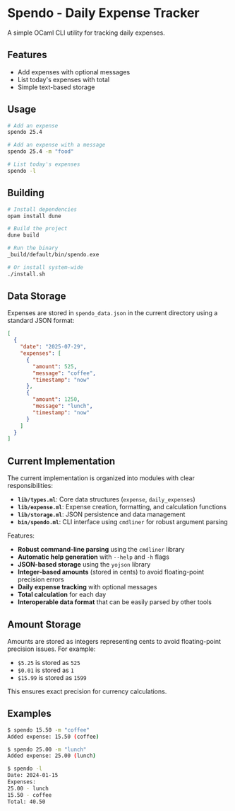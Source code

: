 # Spendo - Daily Expense Tracker

A simple OCaml CLI utility for tracking daily expenses.

## Features

- Add expenses with optional messages
- List today's expenses with total
- Simple text-based storage

## Usage

```bash
# Add an expense
spendo 25.4

# Add an expense with a message
spendo 25.4 -m "food"

# List today's expenses
spendo -l
```

## Building

```bash
# Install dependencies
opam install dune

# Build the project
dune build

# Run the binary
_build/default/bin/spendo.exe

# Or install system-wide
./install.sh
```

## Data Storage

Expenses are stored in `spendo_data.json` in the current directory using a standard JSON format:

```json
[
  {
    "date": "2025-07-29",
    "expenses": [
      {
        "amount": 525,
        "message": "coffee",
        "timestamp": "now"
      },
      {
        "amount": 1250,
        "message": "lunch",
        "timestamp": "now"
      }
    ]
  }
]
```

## Current Implementation

The current implementation is organized into modules with clear responsibilities:

- **`lib/types.ml`**: Core data structures (`expense`, `daily_expenses`)
- **`lib/expense.ml`**: Expense creation, formatting, and calculation functions
- **`lib/storage.ml`**: JSON persistence and data management
- **`bin/spendo.ml`**: CLI interface using `cmdliner` for robust argument parsing

Features:
- **Robust command-line parsing** using the `cmdliner` library
- **Automatic help generation** with `--help` and `-h` flags
- **JSON-based storage** using the `yojson` library
- **Integer-based amounts** (stored in cents) to avoid floating-point precision errors
- **Daily expense tracking** with optional messages
- **Total calculation** for each day
- **Interoperable data format** that can be easily parsed by other tools

## Amount Storage

Amounts are stored as integers representing cents to avoid floating-point precision issues. For example:
- `$5.25` is stored as `525`
- `$0.01` is stored as `1`
- `$15.99` is stored as `1599`

This ensures exact precision for currency calculations.

## Examples

```bash
$ spendo 15.50 -m "coffee"
Added expense: 15.50 (coffee)

$ spendo 25.00 -m "lunch"
Added expense: 25.00 (lunch)

$ spendo -l
Date: 2024-01-15
Expenses:
25.00 - lunch
15.50 - coffee
Total: 40.50
``` 